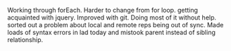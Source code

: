 Working through forEach. Harder to change from for loop.
getting acquainted with jquery.
Improved with git. Doing most of it without help. sorted out a problem about local and remote reps being out of sync. 
Made loads of syntax errors in lad today and mistook parent instead of sibling relationship.
